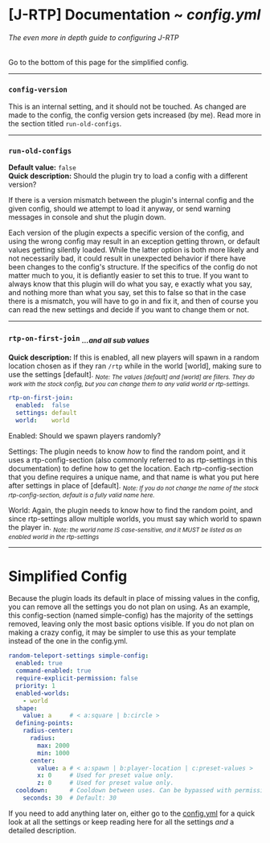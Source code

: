 # [J-RTP] Documentation ~ _config.yml_

###### The even more in depth guide to configuring J-RTP

Go to the bottom of this page for the simplified config.

---

### `config-version`

This is an internal setting, and it should not be touched.
As changed are made to the config, the config version gets increased (by me).
Read more in the section titled `run-old-configs`.

---

### `run-old-configs`

**Default value:** `false`  
**Quick description:**
Should the plugin try to load a config with a different version?

If there is a version mismatch between the plugin's internal config and the given config,
should we attempt to load it anyway, or send warning messages in console and shut the plugin down.

Each version of the plugin expects a specific version of the config,
and using the wrong config may result in an exception getting thrown,
or default values getting silently loaded.
While the latter option is both more likely and not necessarily bad,
it could result in unexpected behavior if there have been changes to the config's structure.
If the specifics of the config do not matter much to you, it is defiantly easier to set this to true.
If you want to always know that this plugin will do what you say, e
exactly what you say, and nothing more than what you say,
set this to false so that in the case there is a mismatch, you will have to go in and fix it,
and then of course you can read the new settings and decide if you want to change them or not.

---

### `rtp-on-first-join` _<sub>...and all sub values</sub>_

**Quick description:**
If this is enabled, all new players will spawn in a random location chosen
as if they ran `/rtp` while in the world \[world], making sure to use the settings \[default].
_<sub>Note: The values \[default] and \[world] are fillers.
They do work with the stock config, but you can change them to any valid world or rtp-settings._</sub>

```yaml
rtp-on-first-join:
  enabled:  false
  settings: default
  world:    world
```

Enabled:
Should we spawn players randomly?

Settings:
The plugin needs to know _how_ to find the random point, and it uses a rtp-config-section
(also commonly referred to as rtp-settings in this documentation) to define how to get the location.
Each rtp-config-section that you define requires a unique name, and that name is what you put here after settings
in place of \[default].
_<sub>Note: If you do not change the name of the stock rtp-config-section, default is a fully valid name here.</sub>_

World:
Again, the plugin needs to know how to find the random point, and since rtp-settings allow multiple worlds,
you must say which world to spawn the player in.
_<sub>Note: the world name IS case-sensitive, and it MUST be listed as an enabled world in the rtp-settings</sub>_

---

# Simplified Config

Because the plugin loads its default in place of missing values in the config, you can remove all the settings you do
not plan on using.
As an example, this config-section (named simple-config) has the majority of the settings removed, leaving only the most
basic options visible.
If you do not plan on making a crazy config, it may be simpler to use this as your template instead of the one in the
config.yml.

```yaml
random-teleport-settings simple-config:
  enabled: true
  command-enabled: true
  require-explicit-permission: false
  priority: 1
  enabled-worlds:
    - world
  shape:
    value: a     # < a:square | b:circle >
  defining-points:
    radius-center:
      radius:
        max: 2000
        min: 1000
      center:
        value: a # < a:spawn | b:player-location | c:preset-values >
        x: 0     # Used for preset value only.
        z: 0     # Used for preset value only.
  cooldown:      # Cooldown between uses. Can be bypassed with permission node jakesrtp.nocooldown
    seconds: 30  # Default: 30
```

If you need to add anything later on,
either go to the [config.yml](src/main/resources/config.yml) for a quick look at all the settings
or keep reading here for all the settings _and_ a detailed description.